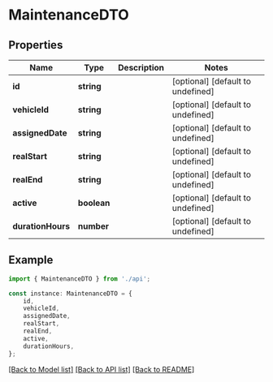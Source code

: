 # MaintenanceDTO


## Properties

Name | Type | Description | Notes
------------ | ------------- | ------------- | -------------
**id** | **string** |  | [optional] [default to undefined]
**vehicleId** | **string** |  | [optional] [default to undefined]
**assignedDate** | **string** |  | [optional] [default to undefined]
**realStart** | **string** |  | [optional] [default to undefined]
**realEnd** | **string** |  | [optional] [default to undefined]
**active** | **boolean** |  | [optional] [default to undefined]
**durationHours** | **number** |  | [optional] [default to undefined]

## Example

```typescript
import { MaintenanceDTO } from './api';

const instance: MaintenanceDTO = {
    id,
    vehicleId,
    assignedDate,
    realStart,
    realEnd,
    active,
    durationHours,
};
```

[[Back to Model list]](../README.md#documentation-for-models) [[Back to API list]](../README.md#documentation-for-api-endpoints) [[Back to README]](../README.md)
